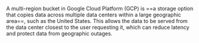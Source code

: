 

A multi-region bucket in Google Cloud Platform (GCP) is ==a storage option that copies data across multiple data centers within a large geographic area==, such as the United States. This allows the data to be served from the data center closest to the user requesting it, which can reduce latency and protect data from geographic outages.